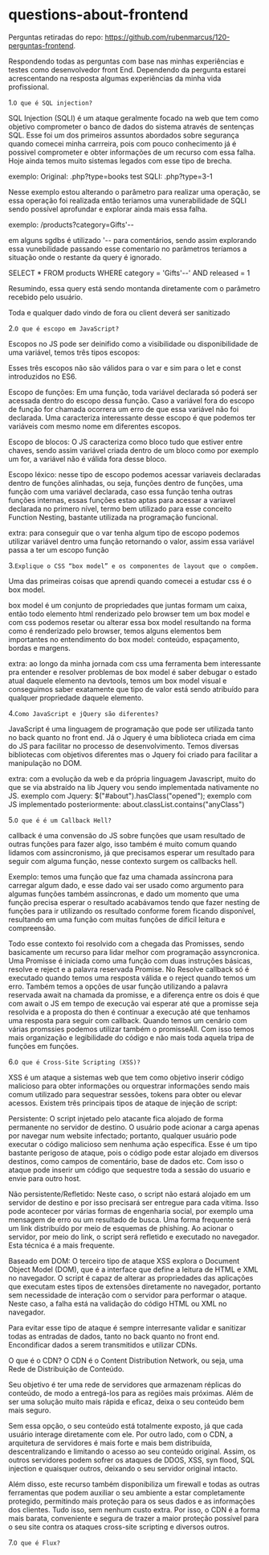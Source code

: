 # questions-about-frontend

Perguntas retiradas do repo: https://github.com/rubenmarcus/120-perguntas-frontend.

Respondendo todas as perguntas com base nas minhas experiências e testes como desenvolvedor front End. Dependendo da pergunta estarei acrescentando na resposta algumas experiências da minha vida profissional.

1.`O que é SQL injection?`<br/>

SQL Injection (SQLI) é um ataque geralmente focado na web que tem como objetivo comprometer o banco de dados do sistema através de sentenças SQL. Esse foi um dos primeiros assuntos abordados sobre segurança quando comecei minha carrreira, pois com pouco conhecimento já é possivel comprometer e obter informações de um recurso com essa falha. Hoje ainda temos muito sistemas legados com esse tipo de brecha.

exemplo: 
Original: .php?type=books
test SQLI: .php?type=3-1 

Nesse exemplo estou alterando o parâmetro para realizar uma operação, se essa operação foi realizada então teriamos uma vunerabilidade de SQLI sendo possível aprofundar e explorar ainda mais essa falha.

exemplo:
/products?category=Gifts'--

em alguns sgdbs é utilizado '-- para comentários, sendo assim explorando essa vunebilidade passando esse comentario no parâmetros teríamos a situação onde o restante da query é ignorado.

SELECT * FROM products WHERE category = 'Gifts'--' AND released = 1

Resumindo, essa query está sendo montanda diretamente com o parâmetro recebido pelo usuário.

Toda e qualquer dado vindo de fora ou client deverá ser sanitizado 

2.`O que é escopo em JavaScript?`<br/>

Escopos no JS pode ser deinifido como a visibilidade ou disponibilidade de uma variável, temos três tipos escopos:

Esses três escopos não são válidos para o var e sim para o let e const introduzidos no ES6. 

Escopo de funções: Em uma função, toda variável declarada só poderá ser acessada dentro do escopo dessa função. Caso a variável fora do escopo de função for chamada ocorrera um erro de que essa variável não foi declarada. Uma caracteriza interessante desse escopo é que podemos ter variáveis com mesmo nome em diferentes escopos.

Escopo de blocos: O JS caracteriza como bloco tudo que estiver entre chaves, sendo assim variável criada dentro de um bloco como por exemplo um for, a variável não é válida fora desse bloco. 

Escopo léxico: nesse tipo de escopo podemos acessar variaveis declaradas dentro de funções alinhadas, ou seja, funções dentro de funções, uma função com uma variável declarada, caso essa função tenha outras funções internas, essas funções estao aptas para acessar a variavel declarada no primero nível, termo bem utilizado para esse conceito Function Nesting, bastante utilizada na programação funcional.

extra: para conseguir que o var tenha algum tipo de escopo podemos utilizar variável dentro uma função retornando o valor, assim essa variável passa a ter um escopo função

3.`Explique o CSS “box model” e os componentes de layout que o compõem.`<br/>

Uma das primeiras coisas que aprendi quando comecei a estudar css é o box model. 

box model é um conjunto de propriedades que juntas formam um caixa, então todo elemento html renderizado pelo browser tem um box model e com css podemos resetar ou alterar essa box model resultando na forma como é renderizado pelo browser, temos alguns elementos bem importantes no entendimento do box model: conteúdo, espaçamento, bordas e margens.

extra: ao longo da minha jornada com css uma ferramenta bem interessante pra entender e resolver problemas de box model é saber debugar o estado atual daquele elemento na devtools, temos um box model visual e conseguimos saber exatamente que tipo de valor está sendo atribuído para qualquer propriedade daquele elemento.

4.`Como JavaScript e jQuery são diferentes?`<br/>

JavaScript é uma linguagem de programação que pode ser utilizada tanto no back quanto no front end. Já o Jquery é uma biblioteca criada em cima do JS para facilitar no processo de desenvolvimento. Temos diversas bibliotecas com objetivos diferentes mas o Jquery foi criado para facilitar a manipulação no DOM.

extra: com a evolução da web e da própria linguagem Javascript, muito do que se via abstraído na lib Jquery vou sendo implementada nativamente no JS.
exemplo com Jquery: $("#about").hasClass("opened");
exemplo com JS implementado posteriormente: about.classList.contains("anyClass")

5.`O que é é um Callback Hell?`<br/>

callback é uma convensão do JS sobre funções que usam resultado de outras funções para fazer algo, isso também é muito comum quando lidamos com assincronismo, já que precisamos esperar um resultado para seguir com alguma função, nesse contexto surgem os callbacks hell.

Exemplo: temos uma função que faz uma chamada assíncrona para carregar algum dado, e esse dado vai ser usado como argumento para algumas funções também assíncronas, e dado um momento que uma função precisa esperar o resultado acabávamos tendo que fazer nesting de funções para ir utilizando os resultado conforme forem ficando disponível, resultando em uma função com muitas funções de difícil leitura e compreensão. 

Todo esse contexto foi resolvido com a chegada das Promisses, sendo basicamente um recurso para lidar melhor com programação assyncronica. Uma Promisse é iniciada como uma função com duas instruções básicas, resolve e reject e a palavra reservada Promise. No Resolve callback só é executado quando temos uma resposta válida e o reject quando temos um erro. Também temos a opções de usar função utilizando a palavra reservada await na chamada da promisse, e a diferença entre os dois é que com await o JS em tempo de execução vai esperar até que a promisse seja resolvida e a proposta do then é continuar a execução até que tenhamos uma resposta para seguir com callback. Quando temos um cenário com várias promssies podemos utilizar também o promisseAll. Com isso temos mais organização e legibilidade do código e não mais toda aquela tripa de funções em funções.

6.`O que é Cross-Site Scripting (XSS)?`<br/>

XSS é um ataque a sistemas web que tem como objetivo inserir código malicioso para obter informações ou orquestrar informações sendo mais comum utilizado para sequestrar sessões, tokens para obter ou elevar acessos. Existem três principais tipos de ataque de injeção de script:

Persistente: O script injetado pelo atacante fica alojado de forma permanente no servidor de destino. O usuário pode acionar a carga apenas por navegar num website infectado; portanto, qualquer usuário pode executar o código malicioso sem nenhuma ação específica. Esse é um tipo bastante perigoso de ataque, pois o código pode estar alojado em diversos destinos, como campos de comentário, base de dados etc. Com isso o ataque pode inserir um código que sequestre toda a sessão do usuario e envie para outro host.

Não persistente/Refletido: Neste caso, o script não estará alojado em um servidor de destino e por isso precisará ser entregue para cada vítima. Isso pode acontecer por várias formas de engenharia social, por exemplo uma mensagem de erro ou um resultado de busca. Uma forma frequente será um link distribuído por meio de esquemas de phishing. Ao acionar o servidor, por meio do link, o script será refletido e executado no navegador. Esta técnica é a mais frequente.

Baseado em DOM: O terceiro tipo de ataque XSS explora o Document Object Model (DOM), que é a interface que define a leitura de HTML e XML no navegador. O script é capaz de alterar as propriedades das aplicações que executam estes tipos de extensões diretamente no navegador, portanto sem necessidade de interação com o servidor para performar o ataque. Neste caso, a falha está na validação do código HTML ou XML no navegador.

Para evitar esse tipo de ataque é sempre interresante validar e sanitizar todas as entradas de dados, tanto no back quanto no front end. Encondificar dados a serem transmitidos e utilizar CDNs.

O que é o CDN?
O CDN é o Content Distribution Network, ou seja, uma Rede de Distribuição de Conteúdo.

Seu objetivo é ter uma rede de servidores que armazenam réplicas do conteúdo, de modo a entregá-los para as regiões mais próximas. Além de ser uma solução muito mais rápida e eficaz, deixa o seu conteúdo bem mais seguro.

Sem essa opção, o seu conteúdo está totalmente exposto, já que cada usuário interage diretamente com ele. Por outro lado, com o CDN, a arquitetura de servidores é mais forte e mais bem distribuída, descentralizando e limitando o acesso ao seu conteúdo original. Assim, os outros servidores podem sofrer os ataques de DDOS, XSS, syn flood, SQL injection e quaisquer outros, deixando o seu servidor original intacto.

Além disso, este recurso também disponibiliza um firewall e todas as outras ferramentas que podem auxiliar o seu ambiente a estar completamente protegido, permitindo mais proteção para os seus dados e as informações dos clientes. Tudo isso, sem nenhum custo extra. Por isso, o CDN é a forma mais barata, conveniente e segura de trazer a maior proteção possível para o seu site contra os ataques cross-site scripting e diversos outros.

7.`O que é Flux?`<br/>

